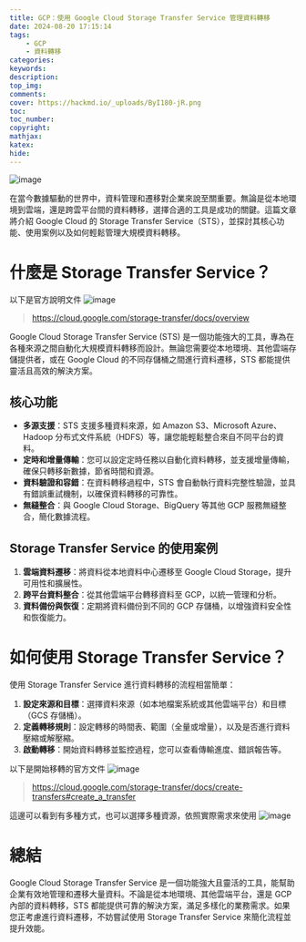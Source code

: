 ```yaml
---
title: GCP：使用 Google Cloud Storage Transfer Service 管理資料轉移
date: 2024-08-20 17:15:14
tags:
    - GCP
    - 資料轉移
categories:
keywords:
description:
top_img:
comments:
cover: https://hackmd.io/_uploads/ByI180-jR.png
toc:
toc_number:
copyright:
mathjax:
katex:
hide:
---
```


![image](https://hackmd.io/_uploads/ByI180-jR.png)

在當今數據驅動的世界中，資料管理和遷移對企業來說至關重要。無論是從本地環境到雲端，還是跨雲平台間的資料轉移，選擇合適的工具是成功的關鍵。這篇文章將介紹 Google Cloud 的 Storage Transfer Service（STS），並探討其核心功能、使用案例以及如何輕鬆管理大規模資料轉移。

# 什麼是 Storage Transfer Service？

以下是官方說明文件
![image](https://hackmd.io/_uploads/SJEewRbsA.png)
>https://cloud.google.com/storage-transfer/docs/overview

Google Cloud Storage Transfer Service (STS) 是一個功能強大的工具，專為在各種來源之間自動化大規模資料轉移而設計。無論您需要從本地環境、其他雲端存儲提供者，或在 Google Cloud 的不同存儲桶之間進行資料遷移，STS 都能提供靈活且高效的解決方案。

## 核心功能

- **多源支援**：STS 支援多種資料來源，如 Amazon S3、Microsoft Azure、Hadoop 分布式文件系統（HDFS）等，讓您能輕鬆整合來自不同平台的資料。
- **定時和增量傳輸**：您可以設定定時任務以自動化資料轉移，並支援增量傳輸，確保只轉移新數據，節省時間和資源。
- **資料驗證和容錯**：在資料轉移過程中，STS 會自動執行資料完整性驗證，並具有錯誤重試機制，以確保資料轉移的可靠性。
- **無縫整合**：與 Google Cloud Storage、BigQuery 等其他 GCP 服務無縫整合，簡化數據流程。

## Storage Transfer Service 的使用案例

1. **雲端資料遷移**：將資料從本地資料中心遷移至 Google Cloud Storage，提升可用性和擴展性。
2. **跨平台資料整合**：從其他雲端平台轉移資料至 GCP，以統一管理和分析。
3. **資料備份與恢復**：定期將資料備份到不同的 GCP 存儲桶，以增強資料安全性和恢復能力。

# 如何使用 Storage Transfer Service？

使用 Storage Transfer Service 進行資料轉移的流程相當簡單：

1. **設定來源和目標**：選擇資料來源（如本地檔案系統或其他雲端平台）和目標（GCS 存儲桶）。
2. **定義轉移規則**：設定轉移的時間表、範圍（全量或增量），以及是否進行資料壓縮或解壓縮。
3. **啟動轉移**：開始資料轉移並監控過程，您可以查看傳輸進度、錯誤報告等。

以下是開始移轉的官方文件
![image](https://hackmd.io/_uploads/H1yhDRWoC.png)
>https://cloud.google.com/storage-transfer/docs/create-transfers#create_a_transfer

這邊可以看到有多種方式，也可以選擇多種資源，依照實際需求來使用
![image](https://hackmd.io/_uploads/SJGz_RWo0.png)

# 總結

Google Cloud Storage Transfer Service 是一個功能強大且靈活的工具，能幫助企業有效地管理和遷移大量資料。不論是從本地環境、其他雲端平台，還是 GCP 內部的資料轉移，STS 都能提供可靠的解決方案，滿足多樣化的業務需求。如果您正考慮進行資料遷移，不妨嘗試使用 Storage Transfer Service 來簡化流程並提升效能。